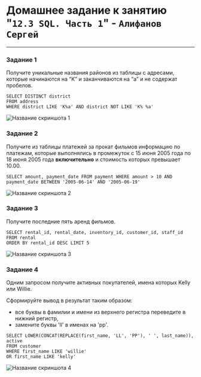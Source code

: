 # Домашнее задание к занятию "`12.3 SQL. Часть 1`" - `Алифанов Сергей`

---
### Задание 1

Получите уникальные названия районов из таблицы с адресами, которые начинаются на “K” и заканчиваются на “a” и не содержат пробелов.

```
SELECT DISTINCT district
FROM address
WHERE district LIKE 'K%a' AND district NOT LIKE 'K% %a'
```
![Название скриншота 1](https://github.com/Adrenokrome72/alifanov-hw-12-03/blob/main/1.jpg)


### Задание 2

Получите из таблицы платежей за прокат фильмов информацию по платежам, которые выполнялись в промежуток с 15 июня 2005 года по 18 июня 2005 года **включительно** и стоимость которых превышает 10.00.

`SELECT amount, payment_date FROM payment WHERE amount > 10 AND payment_date BETWEEN '2005-06-14' AND '2005-06-19'`

![Название скриншота 2](https://github.com/Adrenokrome72/alifanov-hw-12-03/blob/main/2.jpg)


### Задание 3

Получите последние пять аренд фильмов.

```
SELECT rental_id, rental_date, inventory_id, customer_id, staff_id 
FROM rental
ORDER BY rental_id DESC LIMIT 5
```
![Название скриншота 3](https://github.com/Adrenokrome72/alifanov-hw-12-03/blob/main/3.jpg)


### Задание 4

Одним запросом получите активных покупателей, имена которых Kelly или Willie. 

Сформируйте вывод в результат таким образом:
- все буквы в фамилии и имени из верхнего регистра переведите в нижний регистр,
- замените буквы 'll' в именах на 'pp'.

```
SELECT LOWER(CONCAT(REPLACE(first_name, 'LL', 'PP'), ' ', last_name)), active
FROM customer
WHERE first_name LIKE 'willie'
OR first_name LIKE 'kelly'
```

![Название скриншота 4](https://github.com/Adrenokrome72/alifanov-hw-12-03/blob/main/4.jpg)

